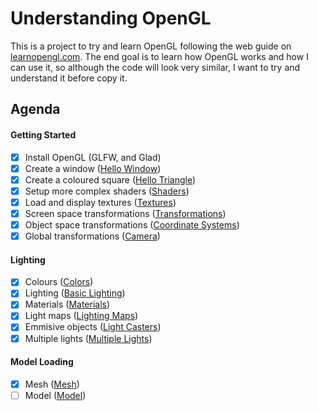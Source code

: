# Understanding OpenGL
This is a project to try and learn OpenGL following the web guide on [learnopengl.com](https://learnopengl.com/Introduction).  The end goal is to learn how OpenGL works and how I can use it, so although the code will look very similar, I want to try and understand it before copy it.

## Agenda
#### Getting Started
- [x] Install OpenGL (GLFW, and Glad)
- [x] Create a window ([Hello Window](https://learnopengl.com/Getting-started/Hello-Window))
- [x] Create a coloured square ([Hello Triangle](https://learnopengl.com/Getting-started/Hello-Triangle))
- [x] Setup more complex shaders ([Shaders](https://learnopengl.com/Getting-started/Shaders))
- [x] Load and display textures ([Textures](https://learnopengl.com/Getting-started/Textures))
- [x] Screen space transformations ([Transformations](https://learnopengl.com/Getting-started/Transformations))
- [x] Object space transformations ([Coordinate Systems](https://learnopengl.com/Getting-started/Coordinate-Systems))
- [x] Global transformations ([Camera](https://learnopengl.com/Getting-started/Camera))
#### Lighting
- [x] Colours ([Colors](https://learnopengl.com/Lighting/Colors))
- [x] Lighting ([Basic Lighting](https://learnopengl.com/Lighting/Basic-Lighting))
- [x] Materials ([Materials](https://learnopengl.com/Lighting/Materials))
- [x] Light maps ([Lighting Maps](https://learnopengl.com/Lighting/Lighting-maps))
- [x] Emmisive objects ([Light Casters](https://learnopengl.com/Lighting/Light-casters))
- [x] Multiple lights ([Multiple Lights](https://learnopengl.com/Lighting/Multiple-lights))
#### Model Loading
- [x] Mesh ([Mesh](https://learnopengl.com/Model-Loading/Mesh))
- [ ] Model ([Model](https://learnopengl.com/Model-Loading/Model))